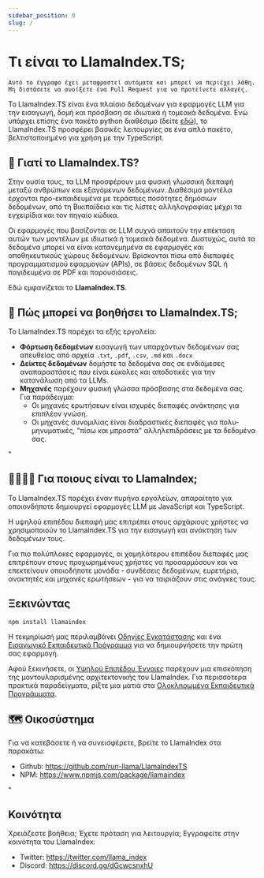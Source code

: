 ```yaml
---
sidebar_position: 0
slug: /
---
```


# Τι είναι το LlamaIndex.TS;

`Αυτό το έγγραφο έχει μεταφραστεί αυτόματα και μπορεί να περιέχει λάθη. Μη διστάσετε να ανοίξετε ένα Pull Request για να προτείνετε αλλαγές.`

Το LlamaIndex.TS είναι ένα πλαίσιο δεδομένων για εφαρμογές LLM για την εισαγωγή, δομή και πρόσβαση σε ιδιωτικά ή τομεακά δεδομένα. Ενώ υπάρχει επίσης ένα πακέτο python διαθέσιμο (δείτε [εδώ](https://docs.llamaindex.ai/en/stable/)), το LlamaIndex.TS προσφέρει βασικές λειτουργίες σε ένα απλό πακέτο, βελτιστοποιημένο για χρήση με την TypeScript.

## 🚀 Γιατί το LlamaIndex.TS?

Στην ουσία τους, τα LLM προσφέρουν μια φυσική γλωσσική διεπαφή μεταξύ ανθρώπων και εξαγόμενων δεδομένων. Διαθέσιμα μοντέλα έρχονται προ-εκπαιδευμένα με τεράστιες ποσότητες δημόσιων δεδομένων, από τη Βικιπαίδεια και τις λίστες αλληλογραφίας μέχρι τα εγχειρίδια και τον πηγαίο κώδικα.

Οι εφαρμογές που βασίζονται σε LLM συχνά απαιτούν την επέκταση αυτών των μοντέλων με ιδιωτικά ή τομεακά δεδομένα. Δυστυχώς, αυτά τα δεδομένα μπορεί να είναι κατανεμημένα σε εφαρμογές και αποθηκευτικούς χώρους δεδομένων. Βρίσκονται πίσω από διεπαφές προγραμματισμού εφαρμογών (APIs), σε βάσεις δεδομένων SQL ή παγιδευμένα σε PDF και παρουσιάσεις.

Εδώ εμφανίζεται το **LlamaIndex.TS**.

## 🦙 Πώς μπορεί να βοηθήσει το LlamaIndex.TS;

Το LlamaIndex.TS παρέχει τα εξής εργαλεία:

- **Φόρτωση δεδομένων** εισαγωγή των υπαρχόντων δεδομένων σας απευθείας από αρχεία `.txt`, `.pdf`, `.csv`, `.md` και `.docx`
- **Δείκτες δεδομένων** δομήστε τα δεδομένα σας σε ενδιάμεσες αναπαραστάσεις που είναι εύκολες και αποδοτικές για την κατανάλωση από τα LLMs.
- **Μηχανές** παρέχουν φυσική γλώσσα πρόσβασης στα δεδομένα σας. Για παράδειγμα:
  - Οι μηχανές ερωτήσεων είναι ισχυρές διεπαφές ανάκτησης για επιπλέον γνώση.
  - Οι μηχανές συνομιλίας είναι διαδραστικές διεπαφές για πολυ-μηνυματικές, "πίσω και μπροστά" αλληλεπιδράσεις με τα δεδομένα σας.

"

## 👨‍👩‍👧‍👦 Για ποιους είναι το LlamaIndex;

Το LlamaIndex.TS παρέχει έναν πυρήνα εργαλείων, απαραίτητο για οποιονδήποτε δημιουργεί εφαρμογές LLM με JavaScript και TypeScript.

Η υψηλού επιπέδου διεπαφή μας επιτρέπει στους αρχάριους χρήστες να χρησιμοποιούν το LlamaIndex.TS για την εισαγωγή και ανάκτηση των δεδομένων τους.

Για πιο πολύπλοκες εφαρμογές, οι χαμηλότερου επιπέδου διεπαφές μας επιτρέπουν στους προχωρημένους χρήστες να προσαρμόσουν και να επεκτείνουν οποιοδήποτε μονάδα - συνδέσεις δεδομένων, ευρετήρια, ανακτητές και μηχανές ερωτήσεων - για να ταιριάζουν στις ανάγκες τους.

## Ξεκινώντας

`npm install llamaindex`

Η τεκμηρίωσή μας περιλαμβάνει [Οδηγίες Εγκατάστασης](./installation.mdx) και ένα [Εισαγωγικό Εκπαιδευτικό Πρόγραμμα](./starter.md) για να δημιουργήσετε την πρώτη σας εφαρμογή.

Αφού ξεκινήσετε, οι [Υψηλού Επιπέδου Έννοιες](./concepts.md) παρέχουν μια επισκόπηση της μοντουλαρισμένης αρχιτεκτονικής του LlamaIndex. Για περισσότερα πρακτικά παραδείγματα, ρίξτε μια ματιά στα [Ολοκληρωμένα Εκπαιδευτικά Προγράμματα](./end_to_end.md).

## 🗺️ Οικοσύστημα

Για να κατεβάσετε ή να συνεισφέρετε, βρείτε το LlamaIndex στα παρακάτω:

- Github: https://github.com/run-llama/LlamaIndexTS
- NPM: https://www.npmjs.com/package/llamaindex

"

## Κοινότητα

Χρειάζεστε βοήθεια; Έχετε πρόταση για λειτουργία; Εγγραφείτε στην κοινότητα του LlamaIndex:

- Twitter: https://twitter.com/llama_index
- Discord: https://discord.gg/dGcwcsnxhU
